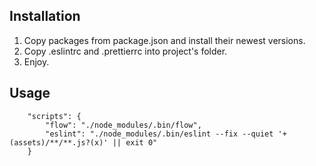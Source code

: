 ## Installation

1. Copy packages from package.json and install their newest versions.
2. Copy .eslintrc and .prettierrc into project's folder.
3. Enjoy.

## Usage

```
    "scripts": {
        "flow": "./node_modules/.bin/flow",
        "eslint": "./node_modules/.bin/eslint --fix --quiet '+(assets)/**/**.js?(x)' || exit 0"
    }
```
